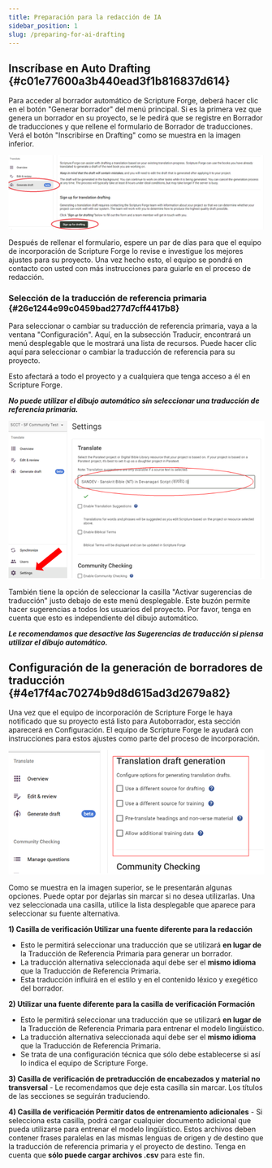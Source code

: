 ```yaml
---
title: Preparación para la redacción de IA
sidebar_position: 1
slug: /preparing-for-ai-drafting
---
```


## **Inscríbase en Auto Drafting** {#c01e77600a3b440ead3f1b816837d614}

Para acceder al borrador automático de Scripture Forge, deberá hacer clic en el botón "Generar borrador" del menú principal. Si es la primera vez que genera un borrador en su proyecto, se le pedirá que se registre en Borrador de traducciones y que rellene el formulario de Borrador de traducciones. Verá el botón "Inscribirse en Drafting" como se muestra en la imagen inferior.

![](./2066867633.png)

Después de rellenar el formulario, espere un par de días para que el equipo de incorporación de Scripture Forge lo revise e investigue los mejores ajustes para su proyecto. Una vez hecho esto, el equipo se pondrá en contacto con usted con más instrucciones para guiarle en el proceso de redacción.

### **Selección de la traducción de referencia primaria** {#26e1244e99c0459bad277d7cff4417b8}

Para seleccionar o cambiar su traducción de referencia primaria, vaya a la ventana "Configuración". Aquí, en la subsección Traducir, encontrará un menú desplegable que le mostrará una lista de recursos. Puede hacer clic aquí para seleccionar o cambiar la traducción de referencia para su proyecto.

Esto afectará a todo el proyecto y a cualquiera que tenga acceso a él en Scripture Forge.

_**No puede utilizar el dibujo automático sin seleccionar una traducción de referencia primaria.**_

![](./6569010.png)

También tiene la opción de seleccionar la casilla "Activar sugerencias de traducción" justo debajo de este menú desplegable. Este buzón permite hacer sugerencias a todos los usuarios del proyecto. Por favor, tenga en cuenta que esto es independiente del dibujo automático.

_**Le recomendamos que desactive las Sugerencias de traducción si piensa utilizar el dibujo automático.**_

## **Configuración de la generación de borradores de traducción** {#4e17f4ac70274b9d8d615ad3d2679a82}

Una vez que el equipo de incorporación de Scripture Forge le haya notificado que su proyecto está listo para Autoborrador, esta sección aparecerá en Configuración. El equipo de Scripture Forge le ayudará con instrucciones para estos ajustes como parte del proceso de incorporación.

![](./1316957426.png)

Como se muestra en la imagen superior, se le presentarán algunas opciones. Puede optar por dejarlas sin marcar si no desea utilizarlas. Una vez seleccionada una casilla, utilice la lista desplegable que aparece para seleccionar su fuente alternativa.

**1) Casilla de verificación Utilizar una fuente diferente para la redacción**

- Esto le permitirá seleccionar una traducción que se utilizará **en lugar de** la Traducción de Referencia Primaria para generar un borrador.
- La traducción alternativa seleccionada aquí debe ser el **mismo idioma** que la Traducción de Referencia Primaria.
- Esta traducción influirá en el estilo y en el contenido léxico y exegético del borrador.

**2) Utilizar una fuente diferente para la casilla de verificación Formación**

- Esto le permitirá seleccionar una traducción que se utilizará **en lugar de** la Traducción de Referencia Primaria para entrenar el modelo lingüístico.
- La traducción alternativa seleccionada aquí debe ser el **mismo idioma** que la Traducción de Referencia Primaria.
- Se trata de una configuración técnica que sólo debe establecerse si así lo indica el equipo de Scripture Forge.

**3) Casilla de verificación de pretraducción de encabezados y material no transversal** - Le recomendamos que deje esta casilla sin marcar. Los títulos de las secciones se seguirán traduciendo.

**4) Casilla de verificación Permitir datos de entrenamiento adicionales** - Si selecciona esta casilla, podrá cargar cualquier documento adicional que pueda utilizarse para entrenar el modelo lingüístico. Estos archivos deben contener frases paralelas en las mismas lenguas de origen y de destino que la traducción de referencia primaria y el proyecto de destino. Tenga en cuenta que **sólo puede cargar archivos .csv** para este fin.
